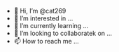 - 👋 Hi, I’m @cat269
- 👀 I’m interested in ...
- 🌱 I’m currently learning ...
- 💞️ I’m looking to collaboratek on ...
- 📫 How to reach me ...

<!---
cat269/cat269 is a ✨ special ✨ repository because its `README.md` (this file) appears on your GitHub profile.
You can click the Preview link to take a look at your changes.
--->
